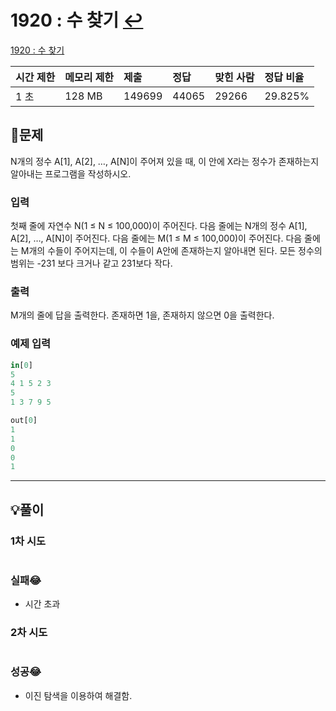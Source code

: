 # 1920 : 수 찾기 [↩](../../acmicpc)

[1920 : 수 찾기](https://www.acmicpc.net/problem/1920)

| 시간 제한 | 메모리 제한 | 제출   | 정답  | 맞힌 사람 | 정답 비율 |
| :-------- | :---------- | :----- | :---- | :-------- | :-------- |
| 1 초      | 128 MB      | 149699 | 44065 | 29266     | 29.825%   |

## 📝문제

N개의 정수 A[1], A[2], …, A[N]이 주어져 있을 때, 이 안에 X라는 정수가 존재하는지 알아내는 프로그램을 작성하시오.

### 입력

첫째 줄에 자연수 N(1 ≤ N ≤ 100,000)이 주어진다. 다음 줄에는 N개의 정수 A[1], A[2], …, A[N]이 주어진다. 다음 줄에는 M(1 ≤ M ≤ 100,000)이 주어진다. 다음 줄에는 M개의 수들이 주어지는데, 이 수들이 A안에 존재하는지 알아내면 된다. 모든 정수의 범위는 -231 보다 크거나 같고 231보다 작다.

### 출력

M개의 줄에 답을 출력한다. 존재하면 1을, 존재하지 않으면 0을 출력한다.

### 예제 입력

```python
in[0]
5
4 1 5 2 3
5
1 3 7 9 5

out[0]
1
1
0
0
1
```

---

## 💡풀이
### 1차 시도

```python

```

### 실패😂
- 시간 초과

### 2차 시도
> 
```python

```
### 성공😂
- 이진 탐색을 이용하여 해결함.